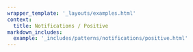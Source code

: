 ```yaml
---
wrapper_template: '_layouts/examples.html'
context:
  title: Notifications / Positive
markdown_includes:
  example: '_includes/patterns/notifications/positive.html'
---
```

